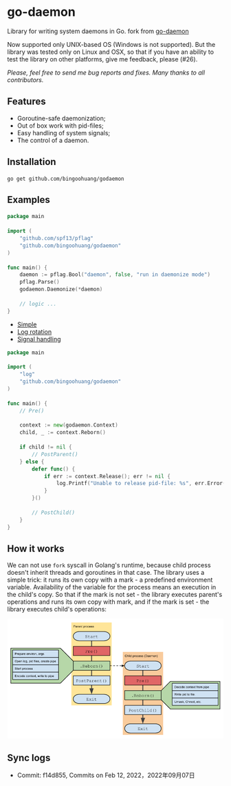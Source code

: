 # go-daemon

Library for writing system daemons in Go. fork from [go-daemon](https://github.com/sevlyar/go-daemon)

Now supported only UNIX-based OS (Windows is not supported). But the library was tested only on Linux
and OSX, so that if you have an ability to test the library on other platforms, give me feedback, please (#26).

*Please, feel free to send me bug reports and fixes. Many thanks to all contributors.*

## Features

* Goroutine-safe daemonization;
* Out of box work with pid-files;
* Easy handling of system signals;
* The control of a daemon.

## Installation

	go get github.com/bingoohuang/godaemon

## Examples

```go
package main

import (
	"github.com/spf13/pflag"
	"github.com/bingoohuang/godaemon"
)

func main() {
	daemon := pflag.Bool("daemon", false, "run in daemonize mode")
	pflag.Parse()
	godaemon.Daemonize(*daemon)

	// logic ...
}

```

* [Simple](cmd/gd-simple/)
* [Log rotation](cmd/gd-log-rotation/)
* [Signal handling](cmd/gd-signal-handling/)

```go
package main

import (
	"log"
	"github.com/bingoohuang/godaemon"
)

func main() {
	// Pre()

	context := new(godaemon.Context)
	child, _ := context.Reborn()

	if child != nil {
		// PostParent()
	} else {
		defer func() {
			if err := context.Release(); err != nil {
				log.Printf("Unable to release pid-file: %s", err.Error())
			}
		}()

		// PostChild()
	}
}
```

## How it works

We can not use `fork` syscall in Golang's runtime, because child process doesn't inherit
threads and goroutines in that case. The library uses a simple trick: it runs its own copy with
a mark - a predefined environment variable. Availability of the variable for the process means
an execution in the child's copy. So that if the mark is not set - the library executes
parent's operations and runs its own copy with mark, and if the mark is set - the library
executes child's operations:

![](img/idea.png)

## Sync logs

- Commit: f14d855, Commits on Feb 12, 2022，2022年09月07日
